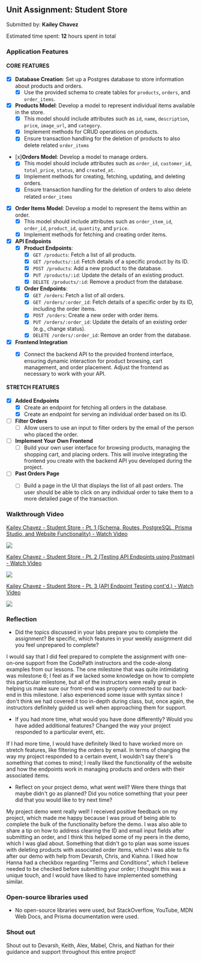 ## Unit Assignment: Student Store

Submitted by: **Kailey Chavez**

Estimated time spent: **12** hours spent in total

### Application Features

#### CORE FEATURES

- [x] **Database Creation**: Set up a Postgres database to store information about products and orders.
  - [x] Use the provided schema to create tables for `products`, `orders`, and `order_items`.
- [x] **Products Model**: Develop a model to represent individual items available in the store. 
  - [x] This model should include attributes such as `id`, `name`, `description`, `price`, `image_url`, and `category`.
  - [x] Implement methods for CRUD operations on products.
  - [x] Ensure transaction handling for the deletion of products to also delete related `order_items`
- [x]**Orders Model**: Develop a model to manage orders. 
  - [x] This model should include attributes such as `order_id`, `customer_id`, `total_price`, `status`, and `created_at`.
  - [x] Implement methods for creating, fetching, updating, and deleting orders.
  - [x] Ensure transaction handling for the deletion of orders to also delete related `order_items`
- [x] **Order Items Model**: Develop a model to represent the items within an order. 
  - [x] This model should include attributes such as `order_item_id`, `order_id`, `product_id`, `quantity`, and `price`.
  - [x] Implement methods for fetching and creating order items.
- [x] **API Endpoints**
  - [x] **Product Endpoints**:
    - [x] `GET /products`: Fetch a list of all products.
    - [x] `GET /products/:id`: Fetch details of a specific product by its ID.
    - [x] `POST /products`: Add a new product to the database.
    - [x] `PUT /products/:id`: Update the details of an existing product.
    - [x] `DELETE /products/:id`: Remove a product from the database.
  - [x] **Order Endpoints**:
    - [x] `GET /orders`: Fetch a list of all orders.
    - [x] `GET /orders/:order_id`: Fetch details of a specific order by its ID, including the order items.
    - [x] `POST /orders`: Create a new order with order items.
    - [x] `PUT /orders/:order_id`: Update the details of an existing order (e.g., change status).
    - [x] `DELETE /orders/:order_id`: Remove an order from the database.
- [x] **Frontend Integration**
  - [x] Connect the backend API to the provided frontend interface, ensuring dynamic interaction for product browsing, cart management, and order placement. Adjust the frontend as necessary to work with your API.


#### STRETCH FEATURES

- [x] **Added Endpoints**
  - [x] Create an endpoint for fetching all orders in the database.
  - [x] Create an endpoint for serving an individual order based on its ID.
- [ ] **Filter Orders**
  - [ ] Allow users to use an input to filter orders by the email of the person who placed the order.
- [ ] **Implement Your Own Frontend**
  - [ ] Build your own user interface for browsing products, managing the shopping cart, and placing orders. This will involve integrating the frontend you create with the backend API you developed during the project.
- [ ] **Past Orders Page**
  - [ ] Build a page in the UI that displays the list of all past orders. The user should be able to click on any individual order to take them to a more detailed page of the transaction.


### Walkthrough Video

<div>
    <a href="https://www.loom.com/share/78902c0b74274018814f33f3027787cb">
      <p>Kailey Chavez - Student Store - Pt. 1 (Schema, Routes, PostgreSQL, Prisma Studio, and Website Functionality) - Watch Video</p>
    </a>
    <a href="https://www.loom.com/share/78902c0b74274018814f33f3027787cb">
      <img style="max-width:300px;" src="https://cdn.loom.com/sessions/thumbnails/78902c0b74274018814f33f3027787cb-with-play.gif">
    </a>
  </div>


<div>
    <a href="https://www.loom.com/share/511d8ea2d5634a0abc5d6c1df9eb82b0">
      <p>Kailey Chavez - Student Store - Pt. 2 (Testing API Endpoints using Postman) - Watch Video</p>
    </a>
    <a href="https://www.loom.com/share/511d8ea2d5634a0abc5d6c1df9eb82b0">
      <img style="max-width:300px;" src="https://cdn.loom.com/sessions/thumbnails/511d8ea2d5634a0abc5d6c1df9eb82b0-with-play.gif">
    </a>
  </div>


<div>
    <a href="https://www.loom.com/share/eb0c46ee92224d55b952e0721c55c731">
      <p>Kailey Chavez - Student Store - Pt. 3 (API Endpoint Testing cont'd.) - Watch Video</p>
    </a>
    <a href="https://www.loom.com/share/eb0c46ee92224d55b952e0721c55c731">
      <img style="max-width:300px;" src="https://cdn.loom.com/sessions/thumbnails/eb0c46ee92224d55b952e0721c55c731-1719547328250-with-play.gif">
    </a>
</div>

### Reflection

* Did the topics discussed in your labs prepare you to complete the assignment? Be specific, which features in your weekly assignment did you feel unprepared to complete?

I would say that I did feel prepared to complete the assignment with one-on-one support from the CodePath instructors and the code-along examples from our lessons. The one milestone that was quite intimidating was milestone 6; I feel as if we lacked some knowledge on how to complete this particular milestone, but all of the instructors were really great in helping us make sure our front-end was properly connected to our back-end in this milestone. I also experienced some issue with syntax since I don't think we had covered it too in-depth during class, but, once again, the instructors definitely guided us well when approaching them for support.

* If you had more time, what would you have done differently? Would you have added additional features? Changed the way your project responded to a particular event, etc.
  
If I had more time, I would have definitely liked to have worked more on stretch features, like filtering the orders by email. In terms of changing the way my project responded to a certain event, I wouldn't say there's something that comes to mind; I really liked the functionality of the website and how the endpoints work in managing products and orders with their associated items.

* Reflect on your project demo, what went well? Were there things that maybe didn't go as planned? Did you notice something that your peer did that you would like to try next time?

My project demo went really well! I received positive feedback on my project, which made me happy because I was proud of being able to complete the bulk of the functionality before the demo. I was also able to share a tip on how to address clearing the ID and email input fields after submitting an order, and I think this helped some of my peers in the demo, which I was glad about. Something that didn't go to plan was some issues with deleting products with associated order items, which I was able to fix after our demo with help from Devarsh, Chris, and Kiahna. I liked how Hanna had a checkbox regarding "Terms and Conditions", which I believe needed to be checked before submitting your order; I thought this was a unique touch, and I would have liked to have implemented something similar.

### Open-source libraries used

- No open-source libraries were used, but StackOverflow, YouTube, MDN Web Docs, and Prisma documentation were used.

### Shout out

Shout out to Devarsh, Keith, Alex, Mabel, Chris, and Nathan for their guidance and support throughout this entire project!